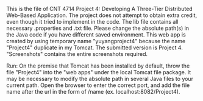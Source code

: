 This is the file of CNT 4714 Project 4: Developing A Three-Tier Distributed Web-Based Application.
The project does not attempt to obtain extra credit, even though it tried to implement in the code.
The lib file contains all necessary .properties and .txt file. Please change the absolute path(s) in the Java code if you have different saved environment.
This web app is created by using temporary name "yuyangproject4" because the name "Project4" duplicate in my Tomcat. The submitted version is Project 4.
"Screenshots" contains the entire screenshots required.

Run: On the premise that Tomcat has been installed by default, throw the file "Project4" into the "web apps" under the local Tomcat file package. It may be necessary to modify the absolute path in several Java files to your current path. Open the browser to enter the correct port, and add the file name after the url in the form of /name (ex. localhost:8082/Project4).
